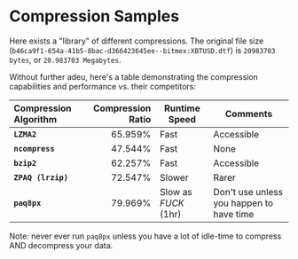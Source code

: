 # Compression Samples

Here exists a "library" of different compressions. 
The original file size (`b46ca9f1-654a-41b5-8bac-d366423645ee--bitmex:XBTUSD.dtf`) is `20983703 bytes`, or `20.983703 Megabytes`.

Without further adeu, here's a table demonstrating the compression capabilities and performance vs. their competitors:

| Compression Algorithm | Compression Ratio | Runtime Speed | Comments |
|:----------------------|------------------:|---------------|----------|
| **`LZMA2`** | 65.959% | Fast | Accessible |
| **`ncompress`**| 47.544% | Fast | None |
| **`bzip2`** | 62.257% | Fast | Accessible |
| **`ZPAQ (lrzip)`** | 72.547% | Slower | Rarer |
| **`paq8px`** | 79.969% | Slow as *FUCK* (1hr) | Don't use unless you happen to have time|

Note: never ever run `paq8px` unless you have a lot of idle-time to compress AND decompress your data.